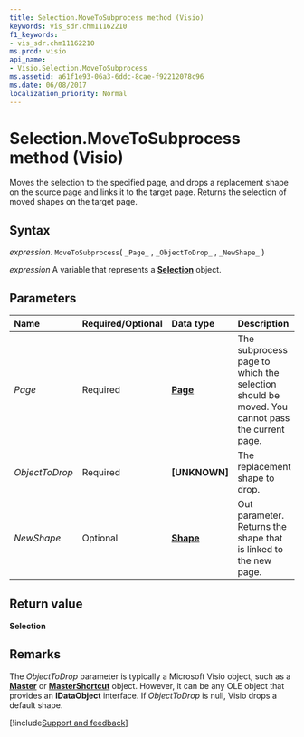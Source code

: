 ```yaml
---
title: Selection.MoveToSubprocess method (Visio)
keywords: vis_sdr.chm11162210
f1_keywords:
- vis_sdr.chm11162210
ms.prod: visio
api_name:
- Visio.Selection.MoveToSubprocess
ms.assetid: a61f1e93-06a3-6ddc-8cae-f92212078c96
ms.date: 06/08/2017
localization_priority: Normal
---
```



# Selection.MoveToSubprocess method (Visio)

Moves the selection to the specified page, and drops a replacement shape on the source page and links it to the target page. Returns the selection of moved shapes on the target page.


## Syntax

_expression_. `MoveToSubprocess`( `_Page_` , `_ObjectToDrop_` , `_NewShape_` )

_expression_ A variable that represents a **[Selection](Visio.Selection.md)** object.


## Parameters



|Name|Required/Optional|Data type|Description|
|:-----|:-----|:-----|:-----|
| _Page_|Required| **[Page](Visio.Page.md)**|The subprocess page to which the selection should be moved. You cannot pass the current page.|
| _ObjectToDrop_|Required| **[UNKNOWN]**|The replacement shape to drop.|
| _NewShape_|Optional| **[Shape](Visio.Shape.md)**|Out parameter. Returns the shape that is linked to the new page.|

## Return value

 **Selection**


## Remarks

The  _ObjectToDrop_ parameter is typically a Microsoft Visio object, such as a **[Master](Visio.Master.md)** or **[MasterShortcut](Visio.MasterShortcut.md)** object. However, it can be any OLE object that provides an **IDataObject** interface. If _ObjectToDrop_ is null, Visio drops a default shape.

[!include[Support and feedback](~/includes/feedback-boilerplate.md)]